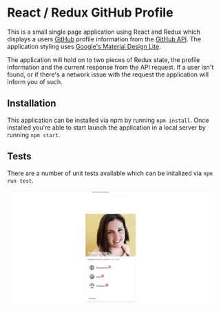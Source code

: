 # React / Redux GitHub Profile
This is a small single page application using React and Redux which displays a users [GitHub](https://github.com/) profile information from the [GitHub API](https://developer.github.com/v3/users/). The application styling uses [Google's Material Design Lite](https://getmdl.io/).

The application will hold on to two pieces of Redux state, the profile information and the current response from the API request. If a user isn't found, or if there's a network issue with the request the application will inform you of such.

## Installation
This application can be installed via npm by running `npm install`. Once installed you're able to start launch the application in a local server by running `npm start`.

## Tests
There are a number of unit tests available which can be initalized via `npm run test`.

![Example](assets/example.gif)
